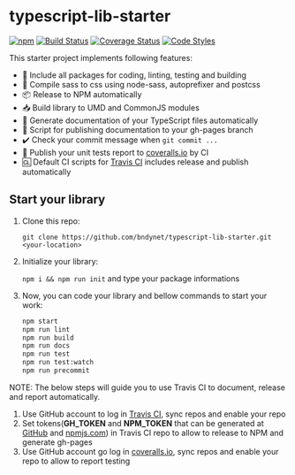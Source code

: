 # typescript-lib-starter

[![npm](https://img.shields.io/npm/v/@bndynet/typescript-lib-starter.svg)](https://www.npmjs.com/package/@bndynet/typescript-lib-starter)
[![Build Status](https://travis-ci.com/bndynet/typescript-lib-starter.svg?branch=master)](https://travis-ci.com/bndynet/typescript-lib-starter)
[![Coverage Status](https://coveralls.io/repos/github/bndynet/typescript-lib-starter/badge.svg?branch=master)](https://coveralls.io/github/bndynet/typescript-lib-starter?branch=master)
[![Code Styles](https://img.shields.io/badge/Code_Style-Prettier-ff69b4.svg)](https://github.com/prettier/prettier)

This starter project implements following features:

- :school_satchel: Include all packages for coding, linting, testing and building
- :art: Compile sass to css using node-sass, autoprefixer and postcss
- :package: Release to NPM automatically
- :inbox_tray: Build library to UMD and CommonJS modules
- :blue_book: Generate documentation of your TypeScript files automatically
- :running: Script for publishing documentation to your gh-pages branch
- :heavy_check_mark: Check your commit message when `git commit ...`
- :book: Publish your unit tests report to [coveralls.io](https://coveralls.io/) by CI
- :cl: Default CI scripts for [Travis CI](https://travis-ci.com/) includes release and publish automatically

## Start your library

1. Clone this repo:

    `git clone https://github.com/bndynet/typescript-lib-starter.git <your-location>`

1. Initialize your library:

    `npm i && npm run init` and type your package informations

1. Now, you can code your library and bellow commands to start your work:

    ```bash
    npm start
    npm run lint
    npm run build
    npm run docs
    npm run test
    npm run test:watch
    npm run precommit
    ```

NOTE: The below steps will guide you to use Travis CI to document, release and report automatically.

1. Use GitHub account to log in [Travis CI](https://travis-ci.com/), sync repos and enable your repo
1. Set tokens(**GH_TOKEN** and **NPM_TOKEN** that can be generated at [GitHub](https://github.com/settings/tokens) and [npmjs.com](https://www.npmjs.com/settings/bndy/tokens)) in Travis CI repo to allow to release to NPM and generate gh-pages
1. Use GitHub account go log in [coveralls.io](https://coveralls.io/), sync repos and enable your repo to allow to report testing
